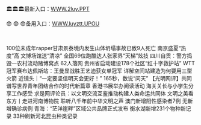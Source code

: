 <p>
	🏛🏛🏛最新入口：<a href="http://www.baidu.com/link?url=6MA2SWnO3Raqke39an_0PUxosM6ZrUGzi1BN9tNnlPW&wd">WWW.2luy.PPT</a> 
	<p>
		😨
😨
😨备用入口：<a href="http://www.baidu.com/link?url=6MA2SWnO3Raqke39an_0PUxosM6ZrUGzi1BN9tNnlPW&wd">WWW.luyztt.UPOU</a> 
	</p>
	<p>
		<br />
	</p>
	<p>
		100位未成年rapper甘肃景泰境内发生山体坍塌事故已致9人死亡
南京盛夏“热度”高  文博场馆送“清凉”
全国69位跑酷达人张家界“天梯”炫技
四川自贡：警方捣毁一农村流动赌博窝点 62人落网
贵州省启动建设178个社区“红十字救护站”
WTT冠军赛布达佩斯站：王曼昱战胜王艺迪获女单冠军
详解空间站建造为何要用三型火箭
近镜头｜“一定要坚信明天会更好！”
165秒，数说“问天”
【光明网评】共同谱写世界青年团结合作的时代新篇章
香港书展举办阅读活动 海关关长与小学生分享工作感受
求是网评论员：以文明交流互鉴推动构建人类命运共同体
文明之美看东方丨走进河南博物院 聆听八千年前中华文明之声
澳门新增阳性感染者7例 无新增确诊病例
青海：“茫洋崖畔”区域公共品牌正式发布
衡水湖新增231个物种新记录 33种刷新河北昆虫种类记录
	</p>

